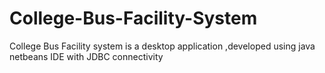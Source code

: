 # College-Bus-Facility-System
College Bus Facility system is a desktop application ,developed using java netbeans IDE with JDBC connectivity
